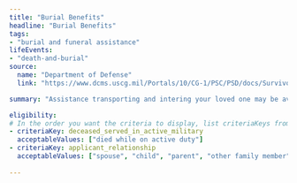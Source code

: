 ```yaml
---
title: "Burial Benefits"
headline: "Burial Benefits"
tags: 
- "burial and funeral assistance"
lifeEvents: 
- "death-and-burial"
source:
  name: "Department of Defense"
  link: "https://www.dcms.uscg.mil/Portals/10/CG-1/PSC/PSD/docs/SurvivorsGuide2015.pdf?ver=2017-03-24-132033-397"

summary: "Assistance transporting and intering your loved one may be available, as well as travel support for the surviving spouse, children and immediate family members of the service member."

eligibility:
# In the order you want the criteria to display, list criteriaKeys from the csv here, each followed by a comma-separated list of which values indicate eligibility for that criteria. Wrap individual values in quotes if they have inner commas.
- criteriaKey: deceased_served_in_active_military
  acceptableValues: ["died while on active duty"]
- criteriaKey: applicant_relationship
  acceptableValues: ["spouse", "child", "parent", "other family member"]
  
---
```

